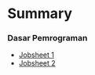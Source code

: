 # Summary

### Dasar Pemrograman

* [Jobsheet 1](jobsheets/2017/01.md)
* [Jobsheet 2](jobsheets/2017/02.md)

